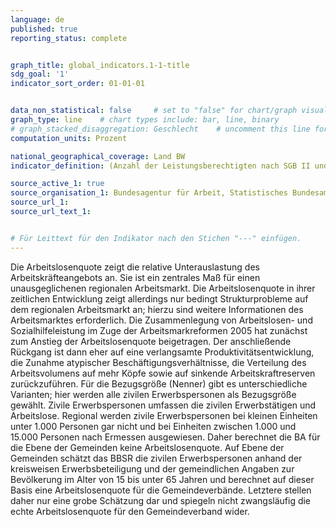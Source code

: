 ```yaml
---
language: de   
published: true
reporting_status: complete


graph_title: global_indicators.1-1-title
sdg_goal: '1'
indicator_sort_order: 01-01-01


data_non_statistical: false     # set to "false" for chart/graph visualization
graph_type: line    # chart types include: bar, line, binary
# graph_stacked_disaggregation: Geschlecht    # uncomment this line for stacked bars. eplace "Geschlecht" with the field of aggregation.
computation_units: Prozent

national_geographical_coverage: Land BW
indicator_definition: (Anzahl der Leistungsberechtigten nach SGB II und SGB XII) / (Anzahl der Einwohner:innen) * 100

source_active_1: true
source_organisation_1: Bundesagentur für Arbeit, Statistisches Bundesamt, Statistische Ämter der Länder, Bertelsmannstiftung (Wegweiser-Kommune)
source_url_1: 
source_url_text_1: 


# Für Leittext für den Indikator nach den Stichen "---" einfügen.
---
```


Die Arbeitslosenquote zeigt die relative Unterauslastung des Arbeitskräfteangebots an. Sie ist ein zentrales Maß für einen unausgeglichenen regionalen Arbeitsmarkt. Die Arbeitslosenquote in ihrer zeitlichen Entwicklung zeigt allerdings nur bedingt Strukturprobleme auf dem regionalen Arbeitsmarkt an; hierzu sind weitere Informationen des Arbeitsmarktes erforderlich. Die Zusammenlegung von Arbeitslosen- und Sozialhilfeleistung im Zuge der Arbeitsmarkreformen 2005 hat zunächst zum Anstieg der Arbeitslosenquote beigetragen. Der anschließende Rückgang ist dann eher auf eine verlangsamte Produktivitätsentwicklung, die Zunahme atypischer Beschäftigungsverhältnisse, die Verteilung des Arbeitsvolumens auf mehr Köpfe sowie auf sinkende Arbeitskraftreserven zurückzuführen. Für die Bezugsgröße (Nenner) gibt es unterschiedliche Varianten; hier werden alle zivilen Erwerbspersonen als Bezugsgröße gewählt. Zivile Erwerbspersonen umfassen die zivilen Erwerbstätigen und Arbeitslose. Regional werden zivile Erwerbspersonen bei kleinen Einheiten unter 1.000 Personen gar nicht und bei Einheiten zwischen 1.000 und 15.000 Personen nach Ermessen ausgewiesen. Daher berechnet die BA für die Ebene der Gemeinden keine Arbeitslosenquote. Auf Ebene der Gemeinden schätzt das BBSR die zivilen Erwerbspersonen anhand der kreisweisen Erwerbsbeteiligung und der gemeindlichen Angaben zur Bevölkerung im Alter von 15 bis unter 65 Jahren und berechnet auf dieser Basis eine Arbeitslosenquote für die Gemeindeverbände. Letztere stellen daher nur eine grobe Schätzung dar und spiegeln nicht zwangsläufig die echte Arbeitslosenquote für den Gemeindeverband wider.					
					
					
					
					
					
					
					
					
					
					
					
					
					

